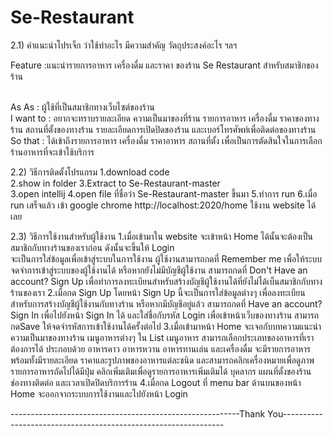 # Se-Restaurant


2.1) คำแนะนำโปรเจ็ก ว่าใช้ทำอะไร มีความสำคัญ วัตถุประสงค์อะไร ฯลฯ
	<br>
	<p class="list-group-item-text">Feature	  :แนะนำรายการอาหาร เครื่องดื่ม และราคา ของร้าน Se Restaurant สำหรับสมาชิกของร้าน</p>
	<br>
	As As     : ผู้ใช้ที่เป็นสมาชิกทางเว็บไซต์ของร้าน 
	<br>
	I want to : อยากจะทราบรายละเอียด ความเป็นมาของที่ร้าน รายการอาหาร เครื่องดื่ม ราคาของทางร้าน 
		    สถานที่ตั้งของทางร้าน รายละเอียดการเปิดปิดของร้าน และเบอร์โทรศัพท์เพื่อติดต่อของทางร้าน 
  	So that   : ได้เข้าถึงรายการอาหาร เครื่องดื่ม ราคาอาหาร สถานที่ตั้ง เพื่อเป็นการตัดสินใจในการเลือกร้านอาหารที่จะเข้าใช้บริการ 

2.2) วิธีการติดตั้งโปรแกรม
	1.download code  
	2.show in folder
	3.Extract to Se-Restaurant-master\
	3.open intellij 
	4.open file ที่ชื่อว่า Se-Restaurant-master ขึ้นมา
	5.ทำการ run
	6.เมื่อ run เสร็จแล้ว เข้า google chrome http://localhost:2020/home ใช้งาน website ได้เลย

2.3) วิธีการใช้งานสำหรับผู้ใช้งาน
	1.เมื่อเข้ามาใน website จะเข้าหน้า Home ได้นั้นจะต้องเป็นสมาชิกกับทางร้านของเราก่อน ดังนั้นจะขึ้นให้ Login  
	  จะเป็นการใส่ข้อมูลเพื่อเข้าสู่ระบบในการใช้งาน ผู้ใช้งานสามารถกดที่ Remember me เพื่อให้ระบบจดจำการเข้าสู่ระบบของผู้ใช้งานได้ 
	  หรือหากยังไม่มีบัญชีผู้ใช้งาน สามารถกดที่ Don't Have an account? Sign Up  เพื่อทำการลงทะเบียนสำหรับสร้างบัญชีผู้ใช้งานได้ที่ยังไม่ได้เบ็นสมาชิกกับทางร้านของเรา
	2.เมื่อกด Sign Up โดยหน้า Sign Up นี้จะเป็นการใส่ข้อมูลต่างๆ เพื่อลงทะเบียนสำหรับการสร้างบัญชีผู้ใช้งานกับทางร้าน
	  หรือหากมีบัญชีอยู่แล้ว สามารถกดที่ Have an account? Sign In เพื่อไปยังหน้า Sign In ได้ และใส่ชื่อกับรหัส Login เพื่อเข้าหน้าเว็บของทางร้าน สามารถกดSave 
	  ให้จดจำรหัสการเข้าใช้งานได้ครั้งต่อไป
	3.เมื่อเข้ามาหน้า Home จะเจอกับบทความแนะนำความเป็นมาของทางร้าน เมนูอาหารต่างๆ ใน List เมนูอาหาร สามารถเลือกประเภทของอาหารที่เราต้องการได้ ประกอบด้วย อาหารคาว 
	  อาหารหวาน อาหารทานเล่น และเครื่องดื่ม จะมีรายการอาหารพร้อมทั้งมีรายละเอียด ราคาและรูปภาพของอาหารแต่ละชนิด และสามารถคลิกเครื่องหมายเพื่อดูภาพรายการอาหารถัดไปได้มีปุ่ม
	  คลิกเพิ่มเติมเพื่อดูรายการอาหารเพิ่มเติมได้ บุคลากร แผนที่ตั้งของร้าน ช่องทางติดต่อ และเวลาเปิดปิดบริการร้าน
	4.เมื่อกด Logout ที่ menu bar ด้านบนของหน้า Home จะออกจากระบบการใช้งานและไปยังหน้า Login 


---------------------------------------------------------Thank You---------------------------------------------------------------
